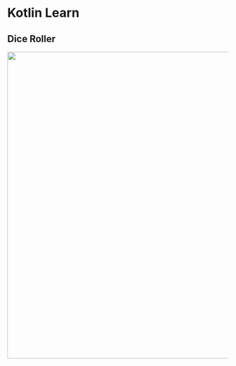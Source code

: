 # Kotlin Learn 

## **Dice Roller** <br>

<img src="https://github.com/berkeyilmaz1/kotlin_full_learn/assets/115240560/55586224-f36e-4473-b2b1-c7e59d8c2c39" height="700">
